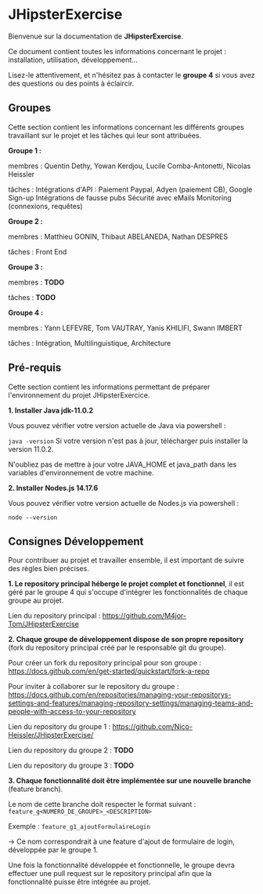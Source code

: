 # JHipsterExercise

Bienvenue sur la documentation de **JHipsterExercise**.

Ce document contient toutes les informations concernant le projet : installation, utilisation, développement...

Lisez-le attentivement, et n'hésitez pas à contacter le **groupe 4** si vous avez des questions ou des points à éclaircir.


## Groupes

Cette section contient les informations concernant les différents groupes travaillant sur le projet et les tâches qui leur sont attribuées.

**Groupe 1 :**

membres : Quentin Dethy, Yowan Kerdjou, Lucile Comba-Antonetti, Nicolas Heissler

tâches : Intégrations d'API : Paiement Paypal, Adyen (paiement CB), Google Sign-up
         Intégrations de fausse pubs
         Sécurité avec eMails
         Monitoring (connexions, requêtes)

**Groupe 2 :**

membres : Matthieu GONIN, Thibaut ABELANEDA, Nathan DESPRES

tâches : Front End

**Groupe 3 :**

membres : **TODO**

tâches : **TODO**

**Groupe 4 :**

membres : Yann LEFEVRE, Tom VAUTRAY, Yanis KHILIFI, Swann IMBERT

tâches : Intégration, Multilinguistique, Architecture

## Pré-requis

Cette section contient les informations permettant de préparer l'environnement du projet JHipsterExercice.

**1. Installer Java jdk-11.0.2**

Vous pouvez vérifier votre version actuelle de Java via powershell :

`java -version`
Si votre version n'est pas à jour, télécharger puis installer la version 11.0.2.

N'oubliez pas de mettre à jour votre JAVA_HOME et java_path dans les variables d'environnement de votre machine.

**2. Installer Nodes.js 14.17.6**

Vous pouvez vérifier votre version actuelle de Nodes.js via powershell :

`node --version`

## Consignes Développement
Pour contribuer au projet et travailler ensemble, il est important de suivre des règles bien précises.

**1. Le repository principal héberge le projet complet et fonctionnel**,  il est géré par le groupe 4 qui s'occupe d'intégrer les fonctionnalités de chaque groupe au projet.

Lien du repository principal : https://github.com/M4jor-Tom/JHipsterExercise

**2. Chaque groupe de développement dispose de son propre repository**  (fork du repository principal  créé par le responsable git du groupe).

Pour créer un fork du repository principal pour son groupe : https://docs.github.com/en/get-started/quickstart/fork-a-repo

Pour inviter à collaborer sur le repository du groupe : https://docs.github.com/en/repositories/managing-your-repositorys-settings-and-features/managing-repository-settings/managing-teams-and-people-with-access-to-your-repository

Lien du repository du groupe 1 : https://github.com/Nico-Heissler/JHipsterExercise/

Lien du repository du groupe 2 : **TODO**

Lien du repository du groupe 3 : **TODO**

**3. Chaque fonctionnalité doit être implémentée sur une nouvelle branche** (feature branch).

Le nom de cette branche doit respecter le format suivant : `feature_g<NUMERO_DE_GROUPE>_<DESCRIPTION>`

Exemple : `feature_g1_ajoutFormulaireLogin`

-> Ce nom correspondrait à une feature d'ajout de formulaire de login, développée par le groupe 1.

Une fois la fonctionnalité développée et fonctionnelle, le groupe devra effectuer une pull request sur le repository principal afin que la fonctionnalité puisse être intégrée au projet.
